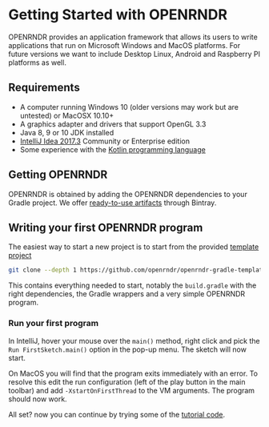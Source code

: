 # Getting Started with OPENRNDR #

OPENRNDR provides an application framework that allows its users to write applications that run on Microsoft Windows and MacOS platforms. For future versions we want to include Desktop Linux, Android and Raspberry PI platforms as well.

## Requirements ##
 * A computer running Windows 10 (older versions may work but are untested) or MacOSX 10.10+
 * A graphics adapter and drivers that support OpenGL 3.3
 * Java 8, 9 or 10 JDK installed
 * [IntelliJ Idea 2017.3](Tools_IntelliJIdea) Community or Enterprise edition
 * Some experience with the [Kotlin programming language](https://kotlinlang.org)

## Getting OPENRNDR

OPENRNDR is obtained by adding the OPENRNDR dependencies to your Gradle project. We offer [ready-to-use artifacts](http://dl.bintray.com/openrndr/openrndr/org/openrndr/) through Bintray.

## Writing your first OPENRNDR program

The easiest way to start a new project is to start from the provided [template project](https://github.com/openrndr/openrndr-gradle-template)
```sh
git clone --depth 1 https://github.com/openrndr/openrndr-gradle-template.git
```

This contains everything needed to start, notably the `build.gradle` with the right dependencies, the Gradle wrappers and a very simple OPENRNDR program.

### Run your first program

In IntelliJ, hover your mouse over the `main()` method, right click and pick the `Run FirstSketch.main()` option in the pop-up menu. The sketch will now start.

On MacOS you will find that the program exits immediately with an error. To resolve this edit the run configuration (left of the play button in the main toolbar) and add
`-XstartOnFirstThread` to the VM arguments. The program should now work.

All set? now you can continue by trying some of the [tutorial code](Topic_TutorialRepository).